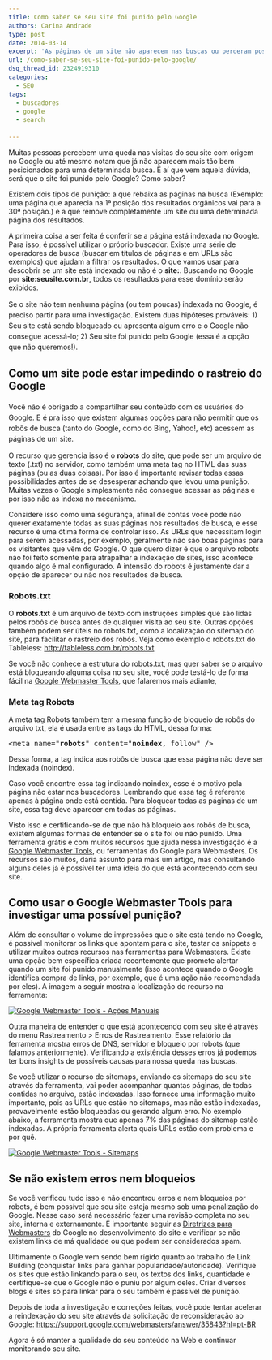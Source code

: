 ```yaml
---
title: Como saber se seu site foi punido pelo Google
authors: Carina Andrade
type: post
date: 2014-03-14
excerpt: 'As páginas de um site não aparecem nas buscas ou perderam posições no ranking do buscador: Saiba como identificar se o site sofreu uma punição do Google.'
url: /como-saber-se-seu-site-foi-punido-pelo-google/
dsq_thread_id: 2324919310
categories:
  - SEO
tags:
  - buscadores
  - google
  - search

---
```

Muitas pessoas percebem uma queda nas visitas do seu site com origem no Google ou até mesmo notam que já não aparecem mais tão bem posicionados para uma determinada busca. É aí que vem aquela dúvida, será que o site foi punido pelo Google? Como saber?

Existem dois tipos de punição: a que rebaixa as páginas na busca (Exemplo: uma página que aparecia na 1ª posição dos resultados orgânicos vai para a 30ª posição.) e a que remove completamente um site ou uma determinada página dos resultados.

A primeira coisa a ser feita é conferir se a página está indexada no Google. Para isso, é possível utilizar o próprio buscador. Existe uma série de operadores de busca (buscar em títulos de páginas e em URLs são exemplos) que ajudam a filtrar os resultados. O que vamos usar para descobrir se um site está indexado ou não é o **site:**. Buscando no Google por **site:seusite.com.br**, todos os resultados para esse domínio serão exibidos.

<span style="line-height: 1.5em">Se o site não tem nenhuma página (ou tem poucas) indexada no Google, é preciso partir para uma investigação. Existem duas hipóteses prováveis: 1) Seu site está sendo bloqueado ou apresenta algum erro e o Google não consegue acessá-lo; 2) Seu site foi punido pelo Google (essa é a opção que não queremos!).</span>

## Como um site pode estar impedindo o rastreio do Google

<span style="line-height: 1.5em">Você não é obrigado a compartilhar seu conteúdo com os usuários do Google. E é pra isso que existem algumas opções para não permitir que os robôs de busca (tanto do Google, como do Bing, Yahoo!, etc) acessem as páginas de um site.</span>

O recurso que gerencia isso é o **robots** do site, que pode ser um arquivo de texto (.txt) no servidor, como também uma meta tag no HTML das suas páginas (ou as duas coisas). Por isso é importante revisar todas essas possibilidades antes de se desesperar achando que levou uma punição. Muitas vezes o Google simplesmente não consegue acessar as páginas e por isso não as indexa no mecanismo.

Considere isso como uma segurança, afinal de contas você pode não querer exatamente todas as suas páginas nos resultados de busca, e esse recurso é uma ótima forma de controlar isso. As URLs que necessitam login para serem acessadas, por exemplo, geralmente não são boas páginas para os visitantes que vêm do Google. O que quero dizer é que o arquivo robots não foi feito somente para atrapalhar a indexação de sites, isso acontece quando algo é mal configurado. A intensão do robots é justamente dar a opção de aparecer ou não nos resultados de busca.

### Robots.txt

O **robots.txt** é um arquivo de texto com instruções simples que são lidas pelos robôs de busca antes de qualquer visita ao seu site. Outras opções também podem ser úteis no robots.txt, como a localização do sitemap do site, para facilitar o rastreio dos robôs. Veja como exemplo o robots.txt do Tableless: <http://tableless.com.br/robots.txt>

Se você não conhece a estrutura do robots.txt, mas quer saber se o arquivo está bloqueando alguma coisa no seu site, você pode testá-lo de forma fácil na [Google Webmaster Tools][1], que falaremos mais adiante,

### Meta tag Robots

A meta tag Robots também tem a mesma função de bloqueio de robôs do arquivo txt, ela é usada entre as tags <head> do HTML, dessa forma:

<pre>&lt;meta name="<strong>robots</strong>" content="<strong>noindex</strong>, follow" /&gt;</pre>

Dessa forma, a tag indica aos robôs de busca que essa página não deve ser indexada (noindex).

Caso você encontre essa tag indicando noindex, esse é o motivo pela página não estar nos buscadores. Lembrando que essa tag é referente apenas à página onde está contida. Para bloquear todas as páginas de um site, essa tag deve aparecer em todas as páginas.

Visto isso e certificando-se de que não há bloqueio aos robôs de busca, existem algumas formas de entender se o site foi ou não punido. Uma ferramenta grátis e com muitos recursos que ajuda nessa investigação é a [Google Webmaster Tools][1], ou ferramentas do Google para Webmasters. Os recursos são muitos, daria assunto para mais um artigo, mas consultando alguns deles já é possível ter uma ideia do que está acontecendo com seu site.

## Como usar o Google Webmaster Tools para investigar uma possível punição?

Além de consultar o volume de impressões que o site está tendo no Google, é possível monitorar os links que apontam para o site, testar os snippets e utilizar muitos outros recursos nas ferramentas para Webmasters. Existe uma opção bem específica criada recentemente que promete alertar quando um site foi punido manualmente (isso acontece quando o Google identifica compra de links, por exemplo, que é uma ação não recomendada por eles). A imagem a seguir mostra a localização do recurso na ferramenta:

[<img class="size-full wp-image-41265 aligncenter" alt="Google Webmaster Tools - Ações Manuais" src="https://raw.githubusercontent.com/diegoeis/tableless-static-images/master/2014/02/google-webmaster-tools-acoes-manuais.png" width="634" height="526" srcset="uploads/2014/02/google-webmaster-tools-acoes-manuais.png 634w, uploads/2014/02/google-webmaster-tools-acoes-manuais-202x168.png 202w, uploads/2014/02/google-webmaster-tools-acoes-manuais-373x310.png 373w, uploads/2014/02/google-webmaster-tools-acoes-manuais-400x331.png 400w" sizes="(max-width: 634px) 100vw, 634px" />][2]

Outra maneira de entender o que está acontecendo com seu site é através do menu Rastreamento > Erros de Rastreamento. Esse relatório da ferramenta mostra erros de DNS, servidor e bloqueio por robots (que falamos anteriormente). Verificando a existência desses erros já podemos ter bons insights de possíveis causas para nossa queda nas buscas.

Se você utilizar o recurso de sitemaps, enviando os sitemaps do seu site através da ferramenta, vai poder acompanhar quantas páginas, de todas contidas no arquivo, estão indexadas. Isso fornece uma informação muito importante, pois as URLs que estão no sitemaps, mas não estão indexadas, provavelmente estão bloqueadas ou gerando algum erro. No exemplo abaixo, a ferramenta mostra que apenas 7% das páginas do sitemap estão indexadas. A própria ferramenta alerta quais URLs estão com problema e por quê.

[<img class="size-full wp-image-41266 aligncenter" alt="Google Webmaster Tools - Sitemaps" src="https://raw.githubusercontent.com/diegoeis/tableless-static-images/master/2014/02/google-webmaster-tools-sitemaps.png" width="636" height="479" srcset="uploads/2014/02/google-webmaster-tools-sitemaps.png 636w, uploads/2014/02/google-webmaster-tools-sitemaps-223x168.png 223w, uploads/2014/02/google-webmaster-tools-sitemaps-411x310.png 411w, uploads/2014/02/google-webmaster-tools-sitemaps-400x301.png 400w" sizes="(max-width: 636px) 100vw, 636px" />][3]

## Se não existem erros nem bloqueios

Se você verificou tudo isso e não encontrou erros e nem bloqueios por robots, é bem possível que seu site esteja mesmo sob uma penalização do Google. Nesse caso será necessário fazer uma revisão completa no seu site, interna e externamente. É importante seguir as [Diretrizes para Webmasters][4] do Google no desenvolvimento do site e verificar se não existem links de má qualidade ou que podem ser considerados spam.

Ultimamente o Google vem sendo bem rígido quanto ao trabalho de Link Building (conquistar links para ganhar popularidade/autoridade). Verifique os sites que estão linkando para o seu, os textos dos links, quantidade e certifique-se que o Google não o puniu por algum deles. Criar diversos blogs e sites só para linkar para o seu também é passível de punição.

Depois de toda a investigação e correções feitas, você pode tentar acelerar a reindexação do seu site através da solicitação de reconsideração ao Google: <https://support.google.com/webmasters/answer/35843?hl=pt-BR>

Agora é só manter a qualidade do seu conteúdo na Web e continuar monitorando seu site.

 [1]: https://www.google.com/webmasters/tools/home?hl=pt-BR
 [2]: https://raw.githubusercontent.com/diegoeis/tableless-static-images/master/2014/02/google-webmaster-tools-acoes-manuais.png
 [3]: https://raw.githubusercontent.com/diegoeis/tableless-static-images/master/2014/02/google-webmaster-tools-sitemaps.png
 [4]: https://support.google.com/webmasters/answer/35769?hl=pt-BR